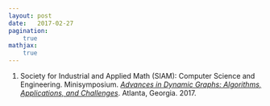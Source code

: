 ```yaml
---
layout: post
date:   2017-02-27
pagination:
    true
mathjax:
    true
---
```


1. Society for Industrial and Applied Math (SIAM): Computer Science and Engineering.  Minisymposium.  [*Advances in Dynamic Graphs: Algorithms, Applications, and Challenges*](http://graphanalysis.org/workshop-CSE17.html). Atlanta, Georgia. 2017.